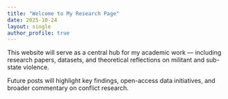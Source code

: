 ```yaml
---
title: "Welcome to My Research Page"
date: 2025-10-24
layout: single
author_profile: true
---
```


This website will serve as a central hub for my academic work — including research papers, datasets, and theoretical reflections on militant and sub-state violence.  

Future posts will highlight key findings, open-access data initiatives, and broader commentary on conflict research.
